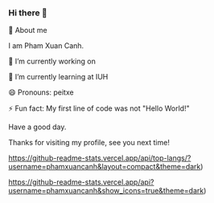 ### Hi there 👋

🚀  About me 

I am Pham Xuan Canh. 

🔭 I’m currently working on

🌱 I’m currently learning at IUH

😄 Pronouns: peitxe

⚡ Fun fact: My first line of code was not "Hello World!"

Have a good day.

Thanks for visiting my profile, see you next time!

https://github-readme-stats.vercel.app/api/top-langs/?username=phamxuancanh&layout=compact&theme=dark)

https://github-readme-stats.vercel.app/api?username=phamxuancanh&show_icons=true&theme=dark)



<!--
**phamxuancanh/phamxuancanh** is a ✨ _special_ ✨ repository because its `README.md` (this file) appears on your GitHub profile.

Here are some ideas to get you started:

-  ...
- 
- 👯 I’m looking to collaborate on ...
- 🤔 I’m looking for help with ...
- 💬 Ask me about ...
- 📫 How to reach me: ...
- 😄 Pronouns: ...
- ⚡ Fun fact: ...
-->
